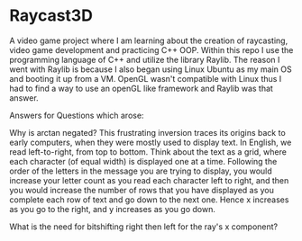 # Raycast3D
A video game project where I am learning about the creation of raycasting, video game development and practicing C++ OOP. 
Within this repo I use the programming language of C++ and utilize the library Raylib. 
The reason I went with Raylib is because I also began using Linux Ubuntu as my main OS and booting it up from a VM.
OpenGL wasn't compatible with Linux thus I had to find a way to use an openGL like framework and Raylib was that answer.

Answers for Questions which arose:

Why is arctan negated? 
This frustrating inversion traces its origins back to early computers, when they were mostly used to display text. In English, we read left-to-right, from top to bottom. Think about the text as a grid, where each character (of equal width) is displayed one at a time. Following the order of the letters in the message you are trying to display, you would increase your letter count as you read each character left to right, and then you would increase the number of rows that you have displayed as you complete each row of text and go down to the next one. Hence x increases as you go to the right, and y increases as you go down.

What is the need for bitshifting right then left for the ray's x component?


